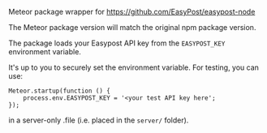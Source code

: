 Meteor package wrapper for https://github.com/EasyPost/easypost-node

The Meteor package version will match the original npm package version.

The package loads your Easypost API key from the `EASYPOST_KEY` environment variable.

It's up to you to securely set the environment variable. For testing, you can use:

```
Meteor.startup(function () {
    process.env.EASYPOST_KEY = '<your test API key here';
});
```

in a server-only .file (i.e. placed in the `server/` folder).
